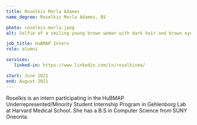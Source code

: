 ```yaml
---
title: Roselkis Morla Adames
name_degree: Roselkis Morla Adames, BS

photo: roselkis-morla.jpeg
alt: Selfie of a smiling young brown woman with dark hair and brown eyes. She is wearing rectangular glasses, a green jacket, and a maroon scarf. She is standing on a canal bridge in front of rows of brick buildings and bicycles.

job_title: HuBMAP Intern
role: alumni

services:
   linked-in: https://www.linkedin.com/in/roselkisma/

start: June 2021
end: August 2021
---
```

Roselkis is an intern participating in the HuBMAP Underrepresented/Minority Student Internship Program in Gehlenborg Lab at Harvard Medical School. She has a B.S in Computer Science from SUNY Oneonta. 
